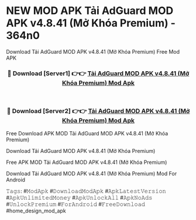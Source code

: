 # NEW MOD APK Tải AdGuard MOD APK v4.8.41 (Mở Khóa Premium) - 364n0
Download Tải AdGuard MOD APK v4.8.41 (Mở Khóa Premium) Free Mod APK

<div align="center">
<h3>🔴 Download [Server1] 👉👉 <a href="https://apk-comot.site?title=Tải_AdGuard_MOD_APK_v4.8.41_(Mở_Khóa_Premium)">Tải AdGuard MOD APK v4.8.41 (Mở Khóa Premium) Mod Apk</a></h3><br>

<h3>🔴 Download [Server2] 👉👉 <a href="https://apk-comot.site?title=Tải_AdGuard_MOD_APK_v4.8.41_(Mở_Khóa_Premium)">Tải AdGuard MOD APK v4.8.41 (Mở Khóa Premium) Mod Apk</a></h3>
</div>


Free Download APK MOD Tải AdGuard MOD APK v4.8.41 (Mở Khóa Premium)

Download Tải AdGuard MOD APK v4.8.41 (Mở Khóa Premium) 

Free APK MOD Tải AdGuard MOD APK v4.8.41 (Mở Khóa Premium) 

Download Tải AdGuard MOD APK v4.8.41 (Mở Khóa Premium) Mod For Android

𝚃𝚊𝚐𝚜: #𝙼𝚘𝚍𝙰𝚙𝚔 #𝙳𝚘𝚠𝚗𝚕𝚘𝚊𝚍𝙼𝚘𝚍𝙰𝚙𝚔 #𝙰𝚙𝚔𝙻𝚊𝚝𝚎𝚜𝚝𝚅𝚎𝚛𝚜𝚒𝚘𝚗 #𝙰𝚙𝚔𝚄𝚗𝚕𝚒𝚖𝚒𝚝𝚎𝚍𝙼𝚘𝚗𝚎𝚢 #𝙰𝚙𝚔𝚄𝚗𝚕𝚘𝚌𝚔𝙰𝚕𝚕 #𝙰𝚙𝚔𝙽𝚘𝙰𝚍𝚜 #𝚄𝚗𝚕𝚘𝚌𝚔𝙿𝚛𝚎𝚖𝚒𝚞𝚖 #𝙵𝚘𝚛𝙰𝚗𝚍𝚛𝚘𝚒𝚍 #𝙵𝚛𝚎𝚎𝙳𝚘𝚠𝚗𝚕𝚘𝚊𝚍 #home_design_mod_apk